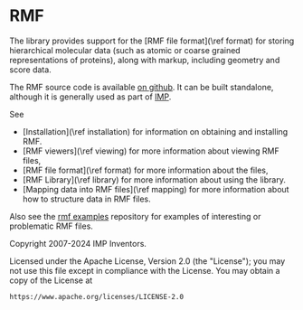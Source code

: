 # RMF #

The library provides support for the [RMF file format](\ref format) for
storing hierarchical molecular data (such as atomic or coarse grained
representations of proteins), along with markup, including geometry
and score data.

The RMF source code is available [on github](https://github.com/salilab/rmf/).
It can be built standalone, although it is generally used as part of
[IMP](https://integrativemodeling.org).

See
- [Installation](\ref installation) for information on obtaining and installing RMF.
- [RMF viewers](\ref viewing) for more information about viewing RMF files,
- [RMF file format](\ref format) for more information about the files,
- [RMF Library](\ref library) for more information about using the library.
- [Mapping data into RMF files](\ref mapping) for more information about how to structure data in RMF files.

Also see the [rmf examples](https://github.com/salilab/rmf_examples) repository
for examples of interesting or problematic RMF files.

Copyright 2007-2024 IMP Inventors.

Licensed under the Apache License, Version 2.0 (the "License");
you may not use this file except in compliance with the License.
You may obtain a copy of the License at

    https://www.apache.org/licenses/LICENSE-2.0
